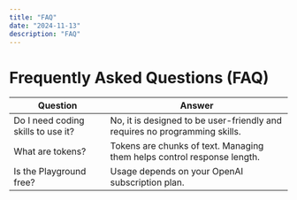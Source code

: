 ```yaml
---
title: "FAQ"
date: "2024-11-13"
description: "FAQ"
---
```


# Frequently Asked Questions (FAQ)

| **Question**                        | **Answer**                                                                 |
|-------------------------------------|-----------------------------------------------------------------------------|
| Do I need coding skills to use it?  | No, it is designed to be user-friendly and requires no programming skills. |
| What are tokens?                    | Tokens are chunks of text. Managing them helps control response length.    |
| Is the Playground free?             | Usage depends on your OpenAI subscription plan.                            |
